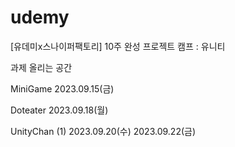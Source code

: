 # udemy
[유데미x스나이퍼팩토리] 10주 완성 프로젝트 캠프 : 유니티

과제 올리는 공간

MiniGame
2023.09.15(금)

Doteater
2023.09.18(월)

UnityChan (1)
2023.09.20(수)
2023.09.22(금)
